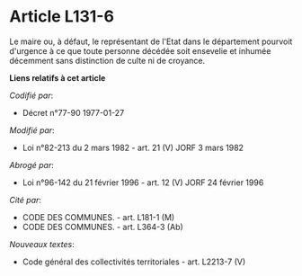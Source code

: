 # Article L131-6

Le maire ou, à défaut, le représentant de l'Etat dans le département pourvoit d'urgence à ce que toute personne décédée soit
ensevelie et inhumée décemment sans distinction de culte ni de croyance.

**Liens relatifs à cet article**

_Codifié par_:

  - Décret n°77-90 1977-01-27

_Modifié par_:

  - Loi n°82-213 du 2 mars 1982 - art. 21 (V) JORF 3 mars 1982

_Abrogé par_:

  - Loi n°96-142 du 21 février 1996 - art. 12 (V) JORF 24 février 1996

_Cité par_:

  - CODE DES COMMUNES. - art. L181-1 (M)
  - CODE DES COMMUNES. - art. L364-3 (Ab)

_Nouveaux textes_:

  - Code général des collectivités territoriales - art. L2213-7 (V)
